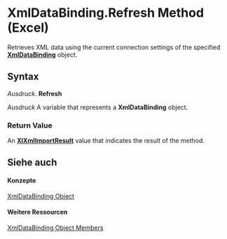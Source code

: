 
# XmlDataBinding.Refresh Method (Excel)

Retrieves XML data using the current connection settings of the specified  **[XmlDataBinding](45839d7d-7e9b-8fe5-81f8-ee13534d3664.md)** object.


## Syntax

 _Ausdruck_. **Refresh**

 _Ausdruck_ A variable that represents a **XmlDataBinding** object.


### Return Value

An  **[XlXmlImportResult](9a43512f-c2f3-f92b-f486-14e5c8bd114a.md)** value that indicates the result of the method.


## Siehe auch


#### Konzepte


[XmlDataBinding Object](45839d7d-7e9b-8fe5-81f8-ee13534d3664.md)
#### Weitere Ressourcen


[XmlDataBinding Object Members](http://msdn.microsoft.com/library/ed381777-636d-df54-d2e3-9a63bebc0c6b%28Office.15%29.aspx)